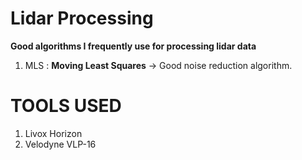 # Lidar Processing
__Good algorithms I frequently use for processing lidar data__ 

1. MLS : __Moving Least Squares__ -> Good noise reduction algorithm. 










# TOOLS USED 
1. Livox Horizon 
2. Velodyne VLP-16
